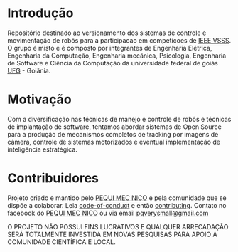 # Introdução

Repositório destinado ao versionamento dos sistemas de controle e movimentação de robôs para a participacao em competicoes de [IEEE VSSS](http://www.cbrobotica.org/?page_id=81&lang=pt). O grupo é misto e é composto por integrantes de Engenharia Elétrica, Engenharia da Computação, Engenharia mecânica, Psicologia, Engenharia de Software e Ciência da Computação da universidade federal de goiás [UFG](https://www.ufg.br/) - Goiânia.

# Motivação

Com a diversificação nas técnicas de manejo e controle de robôs e técnicas de implantação de software, tentamos abordar sistemas de Open Source para a produção de mecanismos completos de tracking por imagens de câmera, controle de sistemas motorizados e eventual implementação de inteligência estratégica.

# Contribuidores

Projeto criado e mantido pelo [PEQUI MEC NICO](https://www.facebook.com/NucleoPMec/) e pela comunidade que se dispõe a colaborar.
Leia [code-of-conduct](/code-of-conduct.md) e então [contributing](/contributing.md).
Contato no facebook do [PEQUI MEC NICO](https://www.facebook.com/NucleoPMec/) ou via email pqverysmall@gmail.com



O PROJETO NÃO POSSUI FINS LUCRATIVOS E QUALQUER ARRECADAÇÃO SERÁ TOTALMENTE INVESTIDA EM NOVAS PESQUISAS PARA APOIO A COMUNIDADE CIENTÍFICA E LOCAL.

